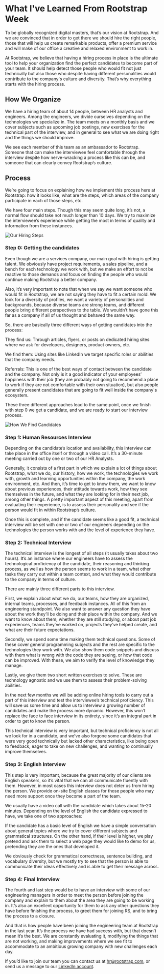 # What I've Learned From Rootstrap Week

To be globally recognized digital masters, that’s our vision at Rootstrap. And we are convinced that in order to get there we should hire the right people, those that will help us create remarkable products, offer a premium service and will make of our office a creative and relaxed environment to work in.

At Rootstrap, we believe that having a hiring process in place is the ultimate tool to help your organization find the perfect candidates to become part of your team. It should help detect those people who would fit not just technically but also those who despite having different personalities would contribute to the company's culture and diversity. That’s why everything starts with the hiring process.

## How We Organize

We have a hiring team of about 14 people, between HR analysts and engineers. Among the engineers, we divide ourselves depending on the technologies we specialize in. The team meets on a monthly basis and we cover subjects such as upcoming job postings, new exercises for the technical part of the interview, and in general to see what we are doing right and the things we should improve. 

We see each member of this team as an ambassador to Rootstrap. Someone that can make the interviewee feel comfortable through the interview despite how nerve-wracking a process like this can be, and someone that can clearly convey Rootstrap’s culture.

## Process

We’re going to focus on explaining how we implement this process here at Rootstrap: how it looks like, what are the steps, which areas of the company participate in each of those steps, etc.

We have four main steps. Though this may seem quite long, it’s not, a normal flow should take not much longer than 10 days. We try to maximize the interviewee’s experience while getting the most in terms of quality and information from these instances.

![Our Hiring Steps](images/hiring-steps.jpg)

### Step 0: Getting the candidates

Even though we are a services company, our main goal with hiring is getting talent. We obviously have project requirements, a sales pipeline, and a bench for each technology we work with, but we make an effort to not be reactive to those demands and focus on finding the people who would continue making Rootstrap a better company.

Also, it’s very important to note that when we say we want someone who would fit in Rootstrap, we are not saying they have to fit a certain mold. We look for a diversity of profiles, we want a variety of personalities and backgrounds, because diverse teams are strong teams, and different people bring different perspectives to the table. We wouldn’t have gone this far as a company if all of us thought and behaved the same way.

So, there are basically three different ways of getting candidates into the process: 

They find us: Through articles, flyers, or posts on dedicated hiring sites where we ask for developers, designers, product owners, etc. 

We find them: Using sites like LinkedIn we target specific roles or abilities that the company needs. 

Referrals: This is one of the best ways of contact between the candidate and the company. Not only is it a good indicator of your employees’ happiness with their job (they are probably not going to recommend a place to work if they are not comfortable with their own situation), but also people generally present candidates that are going to fit well inside the company's ecosystem.

These three different approaches lead to the same point, once we finish with step 0 we get a candidate, and we are ready to start our interview process.

![How We Find Candidates](images/finding-candidates.jpg)

### Step 1: Human Resources Interview

Depending on the candidate’s location and availability, this interview can take place in the office itself or through a video call. It’s a 30-minute meeting carried out by one or two of our HR Analysts.

Generally, it consists of a first part in which we explain a lot of things about Rootstrap, what we do, our history, how we work, the technologies we work with, growth and learning opportunities within the company, the work environment, etc. And then, it’s time to get to know them, we want to know about previous experiences, their attitude towards work, how they see themselves in the future, and what they are looking for in their next job, among other things. A pretty important aspect of this meeting, apart from evaluating their experience, is to assess their personality and see if the person would fit in within Rootstrap’s culture.

Once this is complete, and if the candidate seems like a good fit, a technical interview will be set with one or two of our engineers depending on the technologies the person works with and the level of experience they have.

### Step 2: Technical Interview

The technical interview is the longest of all steps (it usually takes about two hours). It’s an instance where our engineers have to assess the technological proficiency of the candidate, their reasoning and thinking process, as well as how the person seems to work in a team, what other tasks they carry out within a team context, and what they would contribute to the company in terms of culture.

There are mainly three different parts to this interview.

First, we explain about what we do, our teams, how they are organized, internal teams, processes, and feedback instances. All of this from an engineering standpoint. We also want to answer any question they have about the work they’ll be doing and their place within the company. And we want to know about them, whether they are still studying, or about past job experiences, teams they’ve worked on, projects they’ve helped create, and what are their future expectations. 

Secondly, we spend some time making them technical questions. Some of these cover general programming subjects and the rest are specific to the technologies they work with. We also show them code snippets and discuss with them what is wrong with the code they are seeing, or how that code can be improved. With these, we aim to verify the level of knowledge they manage.

Lastly, we give them two short written exercises to solve. These are technology agnostic and we use them to assess their problem-solving abilities.

In the next few months we will be adding online hiring tools to carry out a part of this interview and test the interviewee’s technical proficiency. This will save us some time and allow us to interview a growing number of candidates and make the process more dynamic. However, this won’t replace the face to face interview in its entirety, since it’s an integral part in order to get to know the person. 

This technical interview is very important, but technical proficiency is not all we look for in a candidate, and we’ve also forgone some candidates that were very good technically but lacked other characteristics, like being open to feedback, eager to take on new challenges, and wanting to continually improve themselves. 

### Step 3: English Interview

This step is very important, because the great majority of our clients are English speakers, so it’s vital that we can all communicate fluently with them. However, in most cases this interview does not deter us from hiring the person. We provide on-site English classes for those people who may need more support once they become a part of the team.

We usually have a video call with the candidate which takes about 15-20 minutes. Depending on the level of English the candidate expressed to have, we take one of two approaches:

If the candidate has a basic level of English we have a simple conversation about general topics where we try to cover different subjects and grammatical structures.
On the other hand, if their level is higher, we play pretend and ask them to select a web page they would like to demo for us, pretending they are the ones that developed it.

We obviously check for grammatical correctness, sentence building, and vocabulary diversity, but we mostly try to see that the person is able to communicate their ideas effectively and is able to get their message across.

### Step 4: Final Interview

The fourth and last step would be to have an interview with some of our engineering managers in order to meet the person before joining the company and explain to them about the area they are going to be working in. It’s also an excellent opportunity for them to ask any other questions they have before finishing the process, to greet them for joining RS, and to bring the process to a closure.


And that is how people have been joining the engineering team at Rootstrap in the last year. It’s the process we have had success with, but that doesn’t mean it’s the best. We are constantly evaluating it, modifying the things that are not working, and making improvements where we see fit to accommodate to an ambitious growing company with new challenges each day.

If you’d like to join our team you can contact us at hr@rootstrap.com, or send us a message to our [LinkedIn account](https://www.linkedin.com/company/rootstrap-it).

